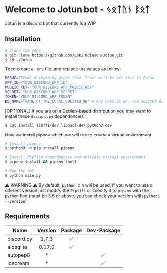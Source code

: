 # Welcome to Jotun bot - ᛃᛟᛏᚢᚾ ᛒᛟᛏ

Jotun is a discord bot that currently is a WIP

## Installation
```bash
# Clone the repo
$ git clone https://github.com/Loki-0dinson/Jotun.git
$ cd ./Jotun
```

Then create a `.env` file, and replace the values as follow:
```bash
DEBUG="True" # Anything other than "True" will be set this to False
APP_ID="YOUR_DISCORD_APP_ID"
PUBLIC_KEY="YOUR_DISCORD_APP_PUBLIC_KEY"
SECRET="YOUR_DISCORD_APP_SECRET"
TOKEN="YOUR_DISCORD_APP_TOKEN"
DB_NAME="NAME_OF_THE_LOCAL_SQLite3_DB" # Any name is ok, the SQLite3 database file will be created using this name 
```

[OPTIONAL] If you are on a Debian-based distribution you may want to install these `discord.py` dependencies:
```bash
$ apt install libffi-dev libnacl-dev python3-dev
```

Now we install pipenv which we will use to create a virtual environment
```bash
# Install pipenv
$ python3 -m pip install pipenv

# Install Pipfile dependencies and activate virtual environment
$ pipenv install && pipenv shell

# Run the bot
$ python main.py
```
⚠ WARNING ⚠ By default, `python 3.9` will be used, if you want to use a diferent version just modify the `Pipfile` or
specify it to `pipenv` with the `--python` flag (must be 3.6 or above, you can check your version with `python3 --version`)

## Requirements
| Name  | Version | Package | Dev-Package |
| ------------- |:-------------:|:-------------:|:-------------:|
| discord.py    | 1.7.3 | ✅ |  |
| aiosqlite     | 0.17.0 | ✅ |  |
| autopep8      | * |  | ✅ |
| icecream      | * |  | ✅ |
